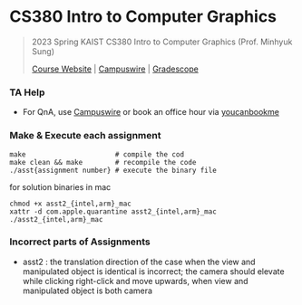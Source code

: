 # CS380 Intro to Computer Graphics

>  2023 Spring KAIST CS380 Intro to Computer Graphics (Prof. Minhyuk Sung) 
>
> [Course Website][Website] | [Campuswire][Campuswire] | [Gradescope][Gradescope] 


### TA Help
- For QnA, use [Campuswire][Campuswire] or book an office hour via [youcanbookme][youcanbookme]

### Make & Execute each assignment
```shell
make                      # compile the cod
make clean && make        # recompile the code
./asst{assignment number} # execute the binary file
```

for solution binaries in mac
```shell
chmod +x asst2_{intel,arm}_mac
xattr -d com.apple.quarantine asst2_{intel,arm}_mac
./asst2_{intel,arm}_mac
```

### Incorrect parts of Assignments
- asst2 : the translation direction of the case when the view and manipulated object is identical is incorrect; the camera should elevate while clicking right-click and move upwards, when view and manipulated object is both camera

[Website]: https://mhsung.github.io/kaist-cs380-spring-2023/
[Campuswire]: https://campuswire.com/c/G7A5A8CF5/feed
[Gradescope]: https://www.gradescope.com/courses/515340
[youcanbookme]: https://minhyuksung.youcanbook.me/